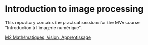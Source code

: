 # Introduction to image processing

This repository contains the practical sessions for the MVA course "Introduction à l'imagerie numérique".

[M2 Mathématiques, Vision, Apprentissage](http://math.ens-paris-saclay.fr/version-francaise/formations/master-mva/)